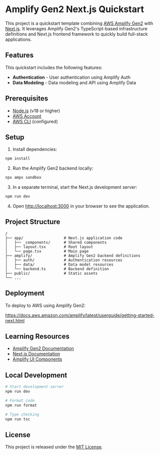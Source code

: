 # Amplify Gen2 Next.js Quickstart

This project is a quickstart template combining [AWS Amplify Gen2](https://docs.amplify.aws/gen2/) with [Next.js](https://nextjs.org/). It leverages Amplify Gen2's TypeScript-based infrastructure definitions and Next.js frontend framework to quickly build full-stack applications.

## Features

This quickstart includes the following features:

- **Authentication** - User authentication using Amplify Auth
- **Data Modeling** - Data modeling and API using Amplify Data

## Prerequisites

- [Node.js](https://nodejs.org/) (v18 or higher)
- [AWS Account](https://aws.amazon.com/)
- [AWS CLI](https://aws.amazon.com/cli/) (configured)

## Setup

1. Install dependencies:

```bash
npm install
```

2. Run the Amplify Gen2 backend locally:

```bash
npx ampx sandbox
```

3. In a separate terminal, start the Next.js development server:

```bash
npm run dev
```

4. Open [http://localhost:3000](http://localhost:3000) in your browser to see the application.

## Project Structure

```
/
├── app/                  # Next.js application code
│   ├── _components/      # Shared components
│   ├── layout.tsx        # Root layout
│   └── page.tsx          # Main page
├── amplify/              # Amplify Gen2 backend definitions
│   ├── auth/             # Authentication resources
│   ├── data/             # Data model resources
│   └── backend.ts        # Backend definition
├── public/               # Static assets
└── ...
```

## Deployment

To deploy to AWS using Amplify Gen2:

https://docs.aws.amazon.com/amplify/latest/userguide/getting-started-next.html

## Learning Resources

- [Amplify Gen2 Documentation](https://docs.amplify.aws/gen2/)
- [Next.js Documentation](https://nextjs.org/docs)
- [Amplify UI Components](https://ui.docs.amplify.aws/)

## Local Development

```bash
# Start development server
npm run dev

# Format code
npm run format

# Type checking
npm run tsc
```

## License

This project is released under the [MIT License](LICENSE).
